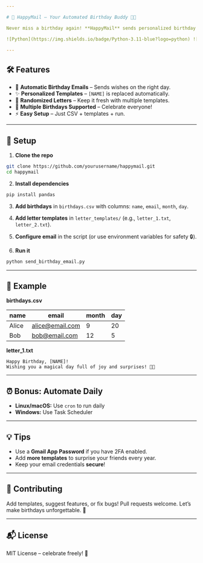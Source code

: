 ```yaml
---

# 🎉 HappyMail – Your Automated Birthday Buddy 🎂💌

Never miss a birthday again! **HappyMail** sends personalized birthday emails automatically—so you can be the hero of birthdays without even trying. 🦸‍♂️✨

![Python](https://img.shields.io/badge/Python-3.11-blue?logo=python) ![License](https://img.shields.io/badge/License-MIT-green)

---
```


## 🛠 Features

* 🎈 **Automatic Birthday Emails** – Sends wishes on the right day.
* ✨ **Personalized Templates** – `[NAME]` is replaced automatically.
* 🎁 **Randomized Letters** – Keep it fresh with multiple templates.
* 👯 **Multiple Birthdays Supported** – Celebrate everyone!
* ⚡ **Easy Setup** – Just CSV + templates + run.

---

## 📂 Setup

1. **Clone the repo**

```bash
git clone https://github.com/yourusername/happymail.git
cd happymail
```

2. **Install dependencies**

```bash
pip install pandas
```

3. **Add birthdays** in `birthdays.csv` with columns: `name`, `email`, `month`, `day`.

4. **Add letter templates** in `letter_templates/` (e.g., `letter_1.txt`, `letter_2.txt`).

5. **Configure email** in the script (or use environment variables for safety 🔒).

6. **Run it**

```bash
python send_birthday_email.py
```

---

## 📝 Example

**birthdays.csv**

| name  | email                                     | month | day |
| ----- | ----------------------------------------- | ----- | --- |
| Alice | [alice@email.com](mailto:alice@email.com) | 9     | 20  |
| Bob   | [bob@email.com](mailto:bob@email.com)     | 12    | 5   |

**letter\_1.txt**

```
Happy Birthday, [NAME]!
Wishing you a magical day full of joy and surprises! 🎉🎂
```

---

## ⏰ Bonus: Automate Daily

* **Linux/macOS:** Use `cron` to run daily
* **Windows:** Use Task Scheduler

---

## 💡 Tips

* Use a **Gmail App Password** if you have 2FA enabled.
* Add **more templates** to surprise your friends every year.
* Keep your email credentials **secure**!

---

## 🤝 Contributing

Add templates, suggest features, or fix bugs! Pull requests welcome. Let’s make birthdays unforgettable. 🎊

---

## 📬 License

MIT License – celebrate freely! 🎈

